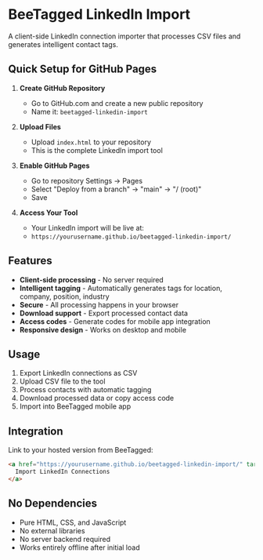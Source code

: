 # BeeTagged LinkedIn Import

A client-side LinkedIn connection importer that processes CSV files and generates intelligent contact tags.

## Quick Setup for GitHub Pages

1. **Create GitHub Repository**
   - Go to GitHub.com and create a new public repository
   - Name it: `beetagged-linkedin-import`

2. **Upload Files**
   - Upload `index.html` to your repository
   - This is the complete LinkedIn import tool

3. **Enable GitHub Pages**
   - Go to repository Settings → Pages
   - Select "Deploy from a branch" → "main" → "/ (root)"
   - Save

4. **Access Your Tool**
   - Your LinkedIn import will be live at:
   - `https://yourusername.github.io/beetagged-linkedin-import/`

## Features

- **Client-side processing** - No server required
- **Intelligent tagging** - Automatically generates tags for location, company, position, industry
- **Secure** - All processing happens in your browser
- **Download support** - Export processed contact data
- **Access codes** - Generate codes for mobile app integration
- **Responsive design** - Works on desktop and mobile

## Usage

1. Export LinkedIn connections as CSV
2. Upload CSV file to the tool
3. Process contacts with automatic tagging
4. Download processed data or copy access code
5. Import into BeeTagged mobile app

## Integration

Link to your hosted version from BeeTagged:

```html
<a href="https://yourusername.github.io/beetagged-linkedin-import/" target="_blank">
  Import LinkedIn Connections
</a>
```

## No Dependencies

- Pure HTML, CSS, and JavaScript
- No external libraries
- No server backend required
- Works entirely offline after initial load